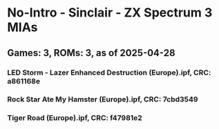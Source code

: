 # No-Intro - Sinclair - ZX Spectrum 3 MIAs
## Games: 3, ROMs: 3, as of 2025-04-28

### LED Storm - Lazer Enhanced Destruction (Europe).ipf, CRC: a861168e
### Rock Star Ate My Hamster (Europe).ipf, CRC: 7cbd3549
### Tiger Road (Europe).ipf, CRC: f47981e2

